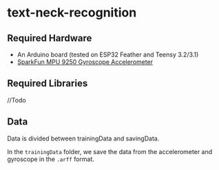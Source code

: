 # text-neck-recognition

## Required Hardware
- An Arduino board (tested on ESP32 Feather and Teensy 3.2/3.1)
- [SparkFun MPU 9250 Gyroscope Accelerometer](https://www.sparkfun.com/products/13762)

## Required Libraries
//Todo

## Data
Data is divided between trainingData and savingData.

In the `trainingData` folder, we save the data from the accelerometer and gyroscope in the `.arff` format.